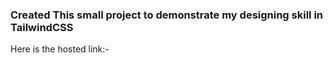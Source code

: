 ### Created This small project to demonstrate my designing skill in TailwindCSS
Here is the hosted link:- 
